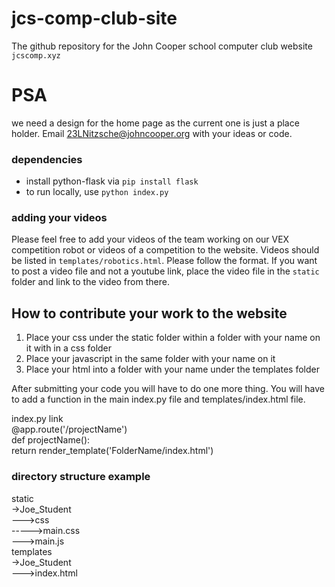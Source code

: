 # jcs-comp-club-site
The github repository for the John Cooper school computer club website<br>
<code>jcscomp.xyz</code>

# PSA
we need a design for the home page as the current one is just a place holder. Email 23LNitzsche@johncooper.org with your ideas or code.

### dependencies
* install python-flask via <code>pip install flask</code>
* to run locally, use <code>python index.py</code>

### adding your videos
Please feel free to add your videos of the team working on our VEX competition
robot or videos of a competition to the website. Videos should be listed in
<code>templates/robotics.html</code>. Please follow the format. If you want to
post a video file and not a youtube link, place the video file in the
<code>static</code> folder and link to the video from there.

## How to contribute your work to the website
1. Place your css under the static folder within a folder with your name on it
   with in a css folder
2. Place your javascript in the same folder with your name on it
3. Place your html into a folder with your name under the templates folder

After submitting your code you will have to do one more thing. You will have to
add a function in the main index.py file and templates/index.html file.

<!--
index.html link<br>
<a href="/projectName"><h2>Name</h2></a><br>
-->

index.py link<br>
@app.route('/projectName')<br>
def projectName():<br>
    return render_template('FolderName/index.html')<br>

### directory structure example
static<br>
->Joe_Student<br>
--->css<br>
----->main.css<br>
--->main.js<br>
templates<br>
->Joe_Student<br>
--->index.html<br>
